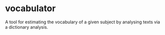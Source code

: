 # vocabulator
A tool for estimating the vocabulary of a given subject by analysing texts via a dictionary analysis.
